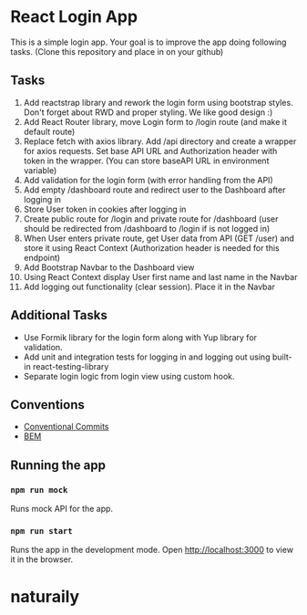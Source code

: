 # React Login App

This is a simple login app. Your goal is to improve the app doing following tasks. (Clone this repository and place in on your github)

## Tasks
1. Add reactstrap library and rework the login form using bootstrap styles. Don't forget about RWD and proper styling. We like good design :)
2. Add React Router library, move Login form to /login route (and make it default route)
3. Replace fetch with axios library. Add /api directory and create a wrapper for axios requests. Set base API URL and Authorization header with token in the wrapper. (You can store baseAPI URL in environment variable)
6. Add validation for the login form (with error handling from the API)
7. Add empty /dashboard route and redirect user to the Dashboard after logging in
8. Store User token in cookies after logging in
9. Create public route for /login and private route for /dashboard (user should be redirected from /dashboard to /login if is not logged in)
10. When User enters private route, get User data from API (GET /user) and store it using React Context (Authorization header is needed for this endpoint)
11. Add Bootstrap Navbar to the Dashboard view 
12. Using React Context display User first name and last name in the Navbar
13. Add logging out functionality (clear session). Place it in the Navbar

## Additional Tasks
* Use Formik library for the login form along with Yup library for validation.
* Add unit and integration tests for logging in and logging out using built-in react-testing-library
* Separate login logic from login view using custom hook.

## Conventions
* [Conventional Commits](https://www.conventionalcommits.org/en/v1.0.0/)
* [BEM](http://getbem.com/)

## Running the app
### `npm run mock`
Runs mock API for the app.
### `npm run start`

Runs the app in the development mode.
Open [http://localhost:3000](http://localhost:3000) to view it in the browser.
# naturaily

